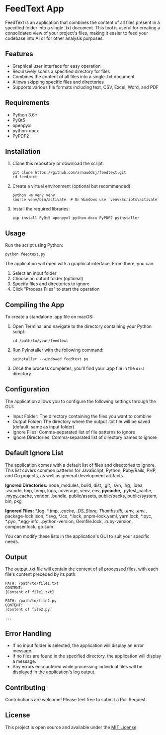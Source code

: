 # FeedText App

FeedText is an application that combines the content of all files present in a specified folder into a single .txt document. This tool is useful for creating a consolidated view of your project's files, making it easier to feed your codebase into AI or for other analysis purposes.

## Features

- Graphical user interface for easy operation
- Recursively scans a specified directory for files
- Combines the content of all files into a single .txt document
- Allows skipping specific files and directories
- Supports various file formats including text, CSV, Excel, Word, and PDF

## Requirements

- Python 3.6+
- PyQt5
- openpyxl
- python-docx
- PyPDF2

## Installation

1. Clone this repository or download the script:
   ```
   git clone https://github.com/arnauddsj/feedtext.git
   cd feedtext
   ```

2. Create a virtual environment (optional but recommended):
   ```
   python -m venv venv
   source venv/bin/activate  # On Windows use `venv\Scripts\activate`
   ```

3. Install the required libraries:
   ```
   pip install PyQt5 openpyxl python-docx PyPDF2 pyinstaller
   ```

## Usage

Run the script using Python:

```
python feedtext.py
```

The application will open with a graphical interface. From there, you can:

1. Select an input folder
2. Choose an output folder (optional)
3. Specify files and directories to ignore
4. Click "Process Files" to start the operation

## Compiling the App

To create a standalone .app file on macOS:

1. Open Terminal and navigate to the directory containing your Python script:
   ```
   cd /path/to/your/feedtext
   ```

2. Run PyInstaller with the following command:
   ```
   pyinstaller --windowed feedtext.py
   ```

3. Once the process completes, you'll find your .app file in the `dist` directory.

## Configuration

The application allows you to configure the following settings through the GUI:

- Input Folder: The directory containing the files you want to combine
- Output Folder: The directory where the output .txt file will be saved (default: same as input folder)
- Ignore Files: Comma-separated list of file patterns to ignore
- Ignore Directories: Comma-separated list of directory names to ignore

## Default Ignore List

The application comes with a default list of files and directories to ignore. This list covers common patterns for JavaScript, Python, Ruby/Rails, PHP, and Go projects, as well as general development artifacts.

**Ignored Directories:** node_modules, build, dist, .git, .svn, .hg, .idea, .vscode, tmp, temp, logs, coverage, venv, env, __pycache__, .pytest_cache, .mypy_cache, vendor, .bundle, public/assets, public/packs, public/system, bin, pkg

**Ignored Files:** *.log, *.tmp, *.cache, .DS_Store, Thumbs.db, .env, .env.*, package-lock.json, *.svg, *.ico, *.lock, pnpm-lock.yaml, yarn.lock, *.pyc, *.pyo, *.egg-info, .python-version, Gemfile.lock, .ruby-version, composer.lock, go.sum

You can modify these lists in the application's GUI to suit your specific needs.

## Output

The output .txt file will contain the content of all processed files, with each file's content preceded by its path:

```
PATH: /path/to/file1.txt
CONTENT:
[Content of file1.txt]

PATH: /path/to/file2.py
CONTENT:
[Content of file2.py]

...
```

## Error Handling

- If no input folder is selected, the application will display an error message.
- If no files are found in the specified directory, the application will display a message.
- Any errors encountered while processing individual files will be displayed in the application's log output.

## Contributing

Contributions are welcome! Please feel free to submit a Pull Request.

## License

This project is open source and available under the [MIT License](LICENSE).
